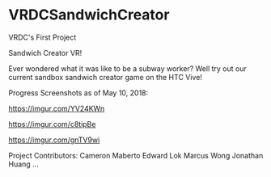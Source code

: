 # VRDCSandwichCreator
VRDC's First Project

Sandwich Creator VR!

Ever wondered what it was like to be a subway worker? Well try out our current sandbox sandwich creator game on the HTC Vive!

Progress Screenshots as of May 10, 2018:

https://imgur.com/YV24KWn

https://imgur.com/c8tipBe

https://imgur.com/gnTV9wi


Project Contributors: 
Cameron Maberto
Edward Lok
Marcus Wong
Jonathan Huang
...

